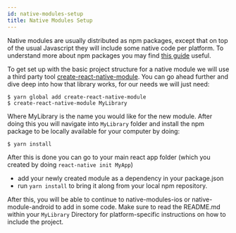 ```yaml
---
id: native-modules-setup
title: Native Modules Setup
---
```


Native modules are usually distributed as npm packages, except that on top of the usual Javascript they will include some native code per platform. To understand more about npm packages you may find [this guide](https://docs.npmjs.com/getting-started/publishing-npm-packages) useful.

To get set up with the basic project structure for a native module we will use a third party tool [create-react-native-module](https://github.com/brodybits/create-react-native-module). You can go ahead further and dive deep into how that library works, for our needs we will just need:

```
$ yarn global add create-react-native-module
$ create-react-native-module MyLibrary
```

Where MyLibrary is the name you would like for the new module. After doing this you will navigate into `MyLibrary` folder and install the npm package to be locally available for your computer by doing:

```
$ yarn install
```

After this is done you can go to your main react app folder (which you created by doing `react-native init MyApp`)

- add your newly created module as a dependency in your package.json
- run `yarn install` to bring it along from your local npm repository.

After this, you will be able to continue to native-modules-ios or native-module-android to add in some code. Make sure to read the README.md within your `MyLibrary` Directory for platform-specific instructions on how to include the project.
